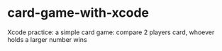 # card-game-with-xcode

Xcode practice:
a simple card game: compare 2 players card, whoever holds a larger number wins
